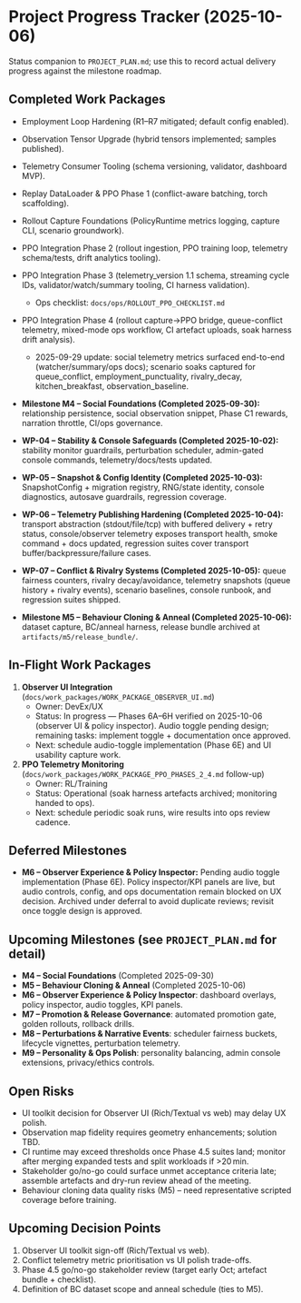 # Project Progress Tracker (2025-10-06)

Status companion to `PROJECT_PLAN.md`; use this to record actual delivery progress against the milestone roadmap.

## Completed Work Packages
- Employment Loop Hardening (R1–R7 mitigated; default config enabled).
- Observation Tensor Upgrade (hybrid tensors implemented; samples published).
- Telemetry Consumer Tooling (schema versioning, validator, dashboard MVP).
- Replay DataLoader & PPO Phase 1 (conflict-aware batching, torch scaffolding).
- Rollout Capture Foundations (PolicyRuntime metrics logging, capture CLI, scenario groundwork).
- PPO Integration Phase 2 (rollout ingestion, PPO training loop, telemetry schema/tests, drift analytics tooling).
- PPO Integration Phase 3 (telemetry_version 1.1 schema, streaming cycle IDs, validator/watch/summary tooling, CI harness validation).
  - Ops checklist: `docs/ops/ROLLOUT_PPO_CHECKLIST.md`
- PPO Integration Phase 4 (rollout capture→PPO bridge, queue-conflict telemetry, mixed-mode ops workflow, CI artefact uploads, soak harness drift analysis).
  - 2025-09-29 update: social telemetry metrics surfaced end-to-end (watcher/summary/ops docs); scenario soaks captured for queue_conflict, employment_punctuality, rivalry_decay, kitchen_breakfast, observation_baseline.
- **Milestone M4 – Social Foundations (Completed 2025-09-30):** relationship persistence, social observation snippet, Phase C1 rewards, narration throttle, CI/ops governance.
- **WP-04 – Stability & Console Safeguards (Completed 2025-10-02):** stability monitor guardrails, perturbation scheduler, admin-gated console commands, telemetry/docs/tests updated.
- **WP-05 – Snapshot & Config Identity (Completed 2025-10-03):** SnapshotConfig + migration registry, RNG/state identity, console diagnostics, autosave guardrails, regression coverage.

- **WP-06 – Telemetry Publishing Hardening (Completed 2025-10-04):** transport abstraction (stdout/file/tcp) with buffered delivery + retry status, console/observer telemetry exposes transport health, smoke command + docs updated, regression suites cover transport buffer/backpressure/failure cases.
- **WP-07 – Conflict & Rivalry Systems (Completed 2025-10-05):** queue fairness counters, rivalry decay/avoidance, telemetry snapshots (queue history + rivalry events), scenario baselines, console runbook, and regression suites shipped.
- **Milestone M5 – Behaviour Cloning & Anneal (Completed 2025-10-06):** dataset capture, BC/anneal harness, release bundle archived at `artifacts/m5/release_bundle/`.
## In-Flight Work Packages
1. **Observer UI Integration** (`docs/work_packages/WORK_PACKAGE_OBSERVER_UI.md`)
   - Owner: DevEx/UX
   - Status: In progress — Phases 6A–6H verified on 2025-10-06 (observer UI & policy inspector). Audio toggle pending design; remaining tasks: implement toggle + documentation once approved.
   - Next: schedule audio-toggle implementation (Phase 6E) and UI usability capture work.
2. **PPO Telemetry Monitoring** (`docs/work_packages/WORK_PACKAGE_PPO_PHASES_2_4.md` follow-up)
   - Owner: RL/Training
   - Status: Operational (soak harness artefacts archived; monitoring handed to ops).
   - Next: schedule periodic soak runs, wire results into ops review cadence.

## Deferred Milestones
- **M6 – Observer Experience & Policy Inspector:** Pending audio toggle implementation (Phase 6E). Policy inspector/KPI panels are live, but audio controls, config, and ops documentation remain blocked on UX decision. Archived under deferral to avoid duplicate reviews; revisit once toggle design is approved.

## Upcoming Milestones (see `PROJECT_PLAN.md` for detail)
- **M4 – Social Foundations** (Completed 2025-09-30)
- **M5 – Behaviour Cloning & Anneal** (Completed 2025-10-06)
- **M6 – Observer Experience & Policy Inspector**: dashboard overlays, policy inspector, audio toggles, KPI panels.
- **M7 – Promotion & Release Governance**: automated promotion gate, golden rollouts, rollback drills.
- **M8 – Perturbations & Narrative Events**: scheduler fairness buckets, lifecycle vignettes, perturbation telemetry.
- **M9 – Personality & Ops Polish**: personality balancing, admin console extensions, privacy/ethics controls.

## Open Risks
- UI toolkit decision for Observer UI (Rich/Textual vs web) may delay UX polish.
- Observation map fidelity requires geometry enhancements; solution TBD.
- CI runtime may exceed thresholds once Phase 4.5 suites land; monitor after merging expanded tests and split workloads if >20 min.
- Stakeholder go/no-go could surface unmet acceptance criteria late; assemble artefacts and dry-run review ahead of the meeting.
- Behaviour cloning data quality risks (M5) – need representative scripted coverage before training.

## Upcoming Decision Points
1. Observer UI toolkit sign-off (Rich/Textual vs web).
2. Conflict telemetry metric prioritisation vs UI polish trade-offs.
3. Phase 4.5 go/no-go stakeholder review (target early Oct; artefact bundle + checklist).
4. Definition of BC dataset scope and anneal schedule (ties to M5).
